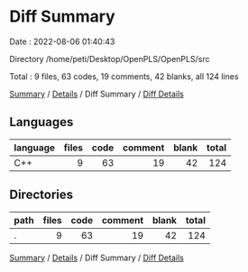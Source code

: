 # Diff Summary

Date : 2022-08-06 01:40:43

Directory /home/peti/Desktop/OpenPLS/OpenPLS/src

Total : 9 files,  63 codes, 19 comments, 42 blanks, all 124 lines

[Summary](results.md) / [Details](details.md) / Diff Summary / [Diff Details](diff-details.md)

## Languages
| language | files | code | comment | blank | total |
| :--- | ---: | ---: | ---: | ---: | ---: |
| C++ | 9 | 63 | 19 | 42 | 124 |

## Directories
| path | files | code | comment | blank | total |
| :--- | ---: | ---: | ---: | ---: | ---: |
| . | 9 | 63 | 19 | 42 | 124 |

[Summary](results.md) / [Details](details.md) / Diff Summary / [Diff Details](diff-details.md)